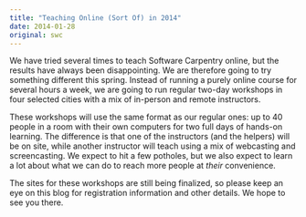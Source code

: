 ```yaml
---
title: "Teaching Online (Sort Of) in 2014"
date: 2014-01-28
original: swc
---
```

<p>
  We have tried several times to teach Software Carpentry online,
  but the results have always been disappointing.
  We are therefore going to try something different this spring.
  Instead of running a purely online course for several hours a week,
  we are going to run regular two-day workshops in four selected cities
  with a mix of in-person and remote instructors.
</p>
<p>
  These workshops will use the same format as our regular ones:
  up to 40 people in a room with their own computers
  for two full days of hands-on learning.
  The difference is that one of the instructors (and the helpers) will be on site,
  while another instructor will teach using a mix of webcasting and screencasting.
  We expect to hit a few potholes,
  but we also expect to learn a lot about what we can do
  to reach more people at <em>their</em> convenience.
</p>
<p>
  The sites for these workshops are still being finalized,
  so please keep an eye on this blog for registration information and other details.
  We hope to see you there.
</p>
